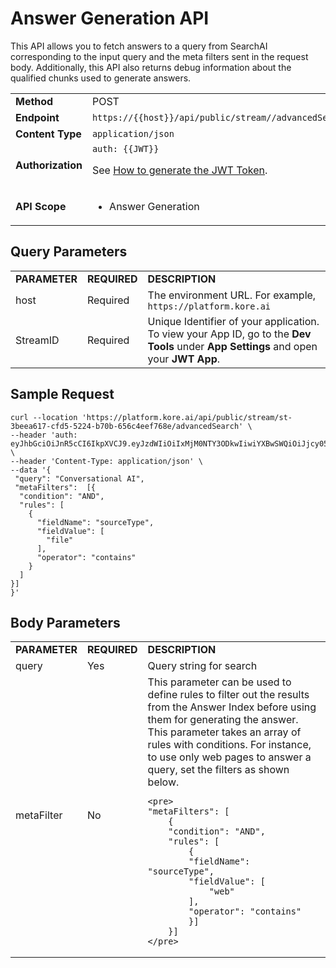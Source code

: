 # **Answer Generation API**

This API allows you to fetch answers to a query from SearchAI corresponding to the input query and the meta filters sent in the request body. Additionally, this API also returns debug information about the qualified chunks used to generate answers.

<table>
  <tr>
   <td><strong>Method</strong>
   </td>
   <td>POST
   </td>
  </tr>
  <tr>
   <td><strong>Endpoint</strong>
   </td>
   <td><code>https://{{host}}/api/public/stream/<StreamID>/advancedSearch</code>
   </td>
  </tr>
  <tr>
   <td><strong>Content Type</strong>
   </td>
   <td><code>application/json</code>
   </td>
  </tr>
  <tr>
   <td><strong>Authorization</strong>
   </td>
   <td><code>auth: {{JWT}}</code>
<p>
See <a href="../api-introduction#generating-the-jwt-token">How to generate the JWT Token</a>.
   </td>
  </tr>
  <tr>
   <td><strong>API Scope</strong>
   </td>
   <td>
<ul>

<li>Answer Generation
</li>
</ul>
   </td>
  </tr>
</table>



## Query Parameters


<table>
  <tr>
   <td><strong>PARAMETER</strong>
   </td>
   <td><strong>REQUIRED</strong>
   </td>
   <td><strong>DESCRIPTION</strong>
   </td>
  </tr>
  <tr>
   <td>host
   </td>
   <td>Required
   </td>
   <td>The environment URL. For example, <code>https://platform.kore.ai</code>
   </td>
  </tr>
  <tr>
   <td>StreamID
   </td>
   <td>Required
   </td>
   <td>Unique Identifier of your application. To view your App ID, go to the <strong>Dev Tools </strong>under <strong>App Settings</strong> and open your <strong>JWT App</strong>. 
   </td>
  </tr>
</table>

## Sample Request

```
curl --location 'https://platform.kore.ai/api/public/stream/st-3beea617-cfd5-5224-b70b-656c4eef768e/advancedSearch' \
--header 'auth: eyJhbGciOiJnR5cCI6IkpXVCJ9.eyJzdWIiOiIxMjM0NTY3ODkwIiwiYXBwSWQiOiJjcy05Yzg5MGMwOS1kMzQ5LTUzZjctYmIwZC1jYWEwZGIwOGNmMTkifQ.K2DWFPthcsTlltPTcR1irzjlxr4LYUzknxeTRfANolo' \
--header 'Content-Type: application/json' \
--data '{
 "query": "Conversational AI",
 "metaFilters":  [{
  "condition": "AND",
  "rules": [
    {
      "fieldName": "sourceType",
      "fieldValue": [
        "file"
      ],
      "operator": "contains"
    }
  ]
}]
}'
```



## Body Parameters


<table>
  <tr>
   <td><strong>PARAMETER</strong>
   </td>
   <td><strong>REQUIRED</strong>
   </td>
   <td><strong>DESCRIPTION</strong>
   </td>
  </tr>
  <tr>
   <td>query
   </td>
   <td>Yes
   </td>
   <td>Query string for search
   </td>
  </tr>
  <tr>
   <td>metaFilter
   </td>
   <td>No
   </td>
   <td>This parameter can be used to define rules to filter out the results from the Answer Index before using them for generating the answer. This parameter takes an array of rules with conditions. For instance, to use only web pages to answer a query, set the filters as shown below.
   
    <pre>
    "metaFilters": [
        {
        "condition": "AND",
        "rules": [
            {
            "fieldName": "sourceType",
            "fieldValue": [
                "web"
            ],
            "operator": "contains"
            }]
        }]
    </pre>
   </td>
  </tr>
</table>